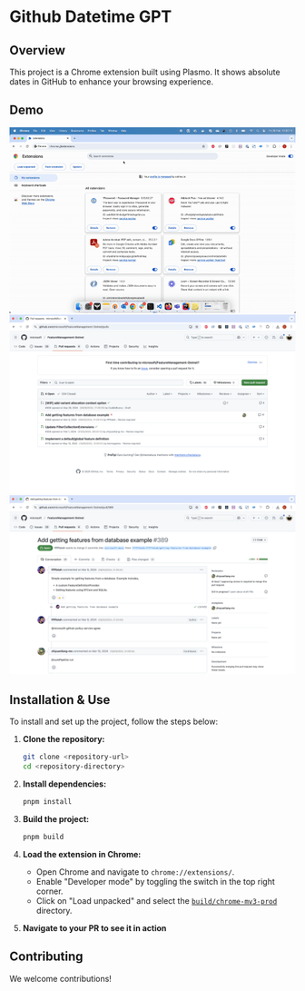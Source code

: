 # Github Datetime GPT

## Overview

This project is a Chrome extension built using Plasmo. It shows absolute dates in GitHub to enhance your browsing experience.

## Demo

![](docs/demo-install.gif)
![](docs/demo-works.png)
![](docs/demo-works2.png)

## Installation & Use

To install and set up the project, follow the steps below:

1. **Clone the repository:**

    ```sh
    git clone <repository-url>
    cd <repository-directory>
    ```

2. **Install dependencies:**

    ```sh
    pnpm install
    ```

3. **Build the project:**

    ```sh
    pnpm build
    ```

4. **Load the extension in Chrome:**

    - Open Chrome and navigate to `chrome://extensions/`.
    - Enable "Developer mode" by toggling the switch in the top right corner.
    - Click on "Load unpacked" and select the [`build/chrome-mv3-prod`](build/chrome-mv3-prod ) directory.

5. **Navigate to your PR to see it in action**

## Contributing

We welcome contributions!